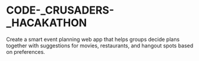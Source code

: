 # CODE-_CRUSADERS-_HACAKATHON
Create a smart event planning web app that helps groups decide plans together with suggestions for movies, restaurants, and hangout spots based on preferences.
